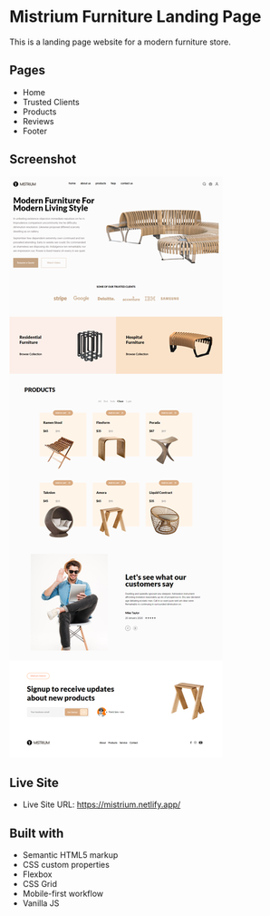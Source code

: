 # Mistrium Furniture Landing Page
This is a landing page website for a modern furniture store. 

## Pages
- Home
- Trusted Clients
- Products
- Reviews
- Footer 

## Screenshot
![](./assets/screenshot.png)

## Live Site
- Live Site URL: https://mistrium.netlify.app/

## Built with

- Semantic HTML5 markup
- CSS custom properties
- Flexbox
- CSS Grid
- Mobile-first workflow
- Vanilla JS